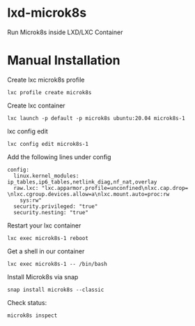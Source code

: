 # lxd-microk8s
Run Microk8s inside LXD/LXC Container

# Manual Installation

Create lxc microk8s profile
```
lxc profile create microk8s
```

Create lxc container
```
lxc launch -p default -p microk8s ubuntu:20.04 microk8s-1
```

lxc config edit
```
lxc config edit microk8s-1
```

Add the following lines under config
```
config:
  linux.kernel_modules: ip_tables,ip6_tables,netlink_diag,nf_nat,overlay
  raw.lxc: "lxc.apparmor.profile=unconfined\nlxc.cap.drop= \nlxc.cgroup.devices.allow=a\nlxc.mount.auto=proc:rw
    sys:rw"
  security.privileged: "true"
  security.nesting: "true"
```

Restart your lxc container
```
lxc exec microk8s-1 reboot
```

Get a shell in our container
```
lxc exec microk8s-1 -- /bin/bash
```

Install Microk8s via snap
```
snap install microk8s --classic
```

Check status:
```
microk8s inspect
```
